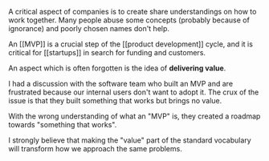 A critical aspect of companies is to create share understandings on how to work together. Many people abuse some concepts (probably because of ignorance) and poorly chosen names don't help. 

An [[MVP]] is a crucial step of the [[product development]] cycle, and it is critical for [[startups]] in search for funding and customers. 

An aspect which is often forgotten is the idea of **delivering value**. 

I had a discussion with the software team who built an MVP and are frustrated because our internal users don't want to adopt it. The crux of the issue is that they built something that works but brings no value. 

With the wrong understanding of what an "MVP" is, they created a roadmap towards "something that works". 

I strongly believe that making the "value" part of the standard vocabulary will transform how we approach the same problems. 